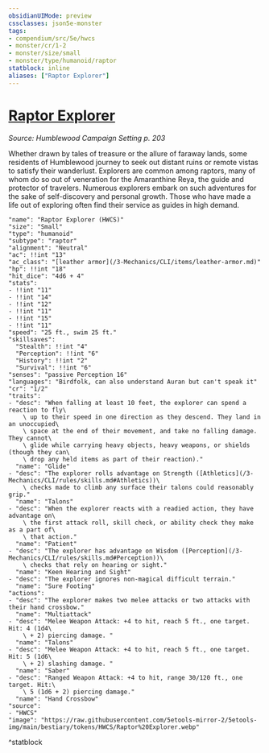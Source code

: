 ```yaml
---
obsidianUIMode: preview
cssclasses: json5e-monster
tags:
- compendium/src/5e/hwcs
- monster/cr/1-2
- monster/size/small
- monster/type/humanoid/raptor
statblock: inline
aliases: ["Raptor Explorer"]
---
```

# [Raptor Explorer](3-Mechanics/CLI/bestiary/humanoid/raptor-explorer-hwcs.md)
*Source: Humblewood Campaign Setting p. 203*  

Whether drawn by tales of treasure or the allure of faraway lands, some residents of Humblewood journey to seek out distant ruins or remote vistas to satisfy their wanderlust. Explorers are common among raptors, many of whom do so out of veneration for the Amaranthine Reya, the guide and protector of travelers. Numerous explorers embark on such adventures for the sake of self-discovery and personal growth. Those who have made a life out of exploring often find their service as guides in high demand.

```statblock
"name": "Raptor Explorer (HWCS)"
"size": "Small"
"type": "humanoid"
"subtype": "raptor"
"alignment": "Neutral"
"ac": !!int "13"
"ac_class": "[leather armor](/3-Mechanics/CLI/items/leather-armor.md)"
"hp": !!int "18"
"hit_dice": "4d6 + 4"
"stats":
- !!int "11"
- !!int "14"
- !!int "12"
- !!int "11"
- !!int "15"
- !!int "11"
"speed": "25 ft., swim 25 ft."
"skillsaves":
  "Stealth": !!int "4"
  "Perception": !!int "6"
  "History": !!int "2"
  "Survival": !!int "6"
"senses": "passive Perception 16"
"languages": "Birdfolk, can also understand Auran but can't speak it"
"cr": "1/2"
"traits":
- "desc": "When falling at least 10 feet, the explorer can spend a reaction to fly\
    \ up to their speed in one direction as they descend. They land in an unoccupied\
    \ space at the end of their movement, and take no falling damage. They cannot\
    \ glide while carrying heavy objects, heavy weapons, or shields (though they can\
    \ drop any held items as part of their reaction)."
  "name": "Glide"
- "desc": "The explorer rolls advantage on Strength ([Athletics](/3-Mechanics/CLI/rules/skills.md#Athletics))\
    \ checks made to climb any surface their talons could reasonably grip."
  "name": "Talons"
- "desc": "When the explorer reacts with a readied action, they have advantage on\
    \ the first attack roll, skill check, or ability check they make as a part of\
    \ that action."
  "name": "Patient"
- "desc": "The explorer has advantage on Wisdom ([Perception](/3-Mechanics/CLI/rules/skills.md#Perception))\
    \ checks that rely on hearing or sight."
  "name": "Keen Hearing and Sight"
- "desc": "The explorer ignores non-magical difficult terrain."
  "name": "Sure Footing"
"actions":
- "desc": "The explorer makes two melee attacks or two attacks with their hand crossbow."
  "name": "Multiattack"
- "desc": "Melee Weapon Attack: +4 to hit, reach 5 ft., one target. Hit: 4 (1d4\
    \ + 2) piercing damage. "
  "name": "Talons"
- "desc": "Melee Weapon Attack: +4 to hit, reach 5 ft., one target. Hit: 5 (1d6\
    \ + 2) slashing damage. "
  "name": "Saber"
- "desc": "Ranged Weapon Attack: +4 to hit, range 30/120 ft., one target. Hit:\
    \ 5 (1d6 + 2) piercing damage."
  "name": "Hand Crossbow"
"source":
- "HWCS"
"image": "https://raw.githubusercontent.com/5etools-mirror-2/5etools-img/main/bestiary/tokens/HWCS/Raptor%20Explorer.webp"
```
^statblock